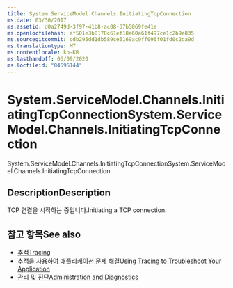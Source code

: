 ```yaml
---
title: System.ServiceModel.Channels.InitiatingTcpConnection
ms.date: 03/30/2017
ms.assetid: d0a2749d-3f97-41b8-ac08-37b5069fe41e
ms.openlocfilehash: af501e3b8178c61ef18e60a61f497ce1c2b9e835
ms.sourcegitcommit: cdb295dd1db589ce5169ac9ff096f01fd0c2da9d
ms.translationtype: MT
ms.contentlocale: ko-KR
ms.lasthandoff: 06/09/2020
ms.locfileid: "84596144"
---
```

# <a name="systemservicemodelchannelsinitiatingtcpconnection"></a><span data-ttu-id="66206-102">System.ServiceModel.Channels.InitiatingTcpConnection</span><span class="sxs-lookup"><span data-stu-id="66206-102">System.ServiceModel.Channels.InitiatingTcpConnection</span></span>
<span data-ttu-id="66206-103">System.ServiceModel.Channels.InitiatingTcpConnection</span><span class="sxs-lookup"><span data-stu-id="66206-103">System.ServiceModel.Channels.InitiatingTcpConnection</span></span>  
  
## <a name="description"></a><span data-ttu-id="66206-104">Description</span><span class="sxs-lookup"><span data-stu-id="66206-104">Description</span></span>  
 <span data-ttu-id="66206-105">TCP 연결을 시작하는 중입니다.</span><span class="sxs-lookup"><span data-stu-id="66206-105">Initiating a TCP connection.</span></span>  
  
## <a name="see-also"></a><span data-ttu-id="66206-106">참고 항목</span><span class="sxs-lookup"><span data-stu-id="66206-106">See also</span></span>

- [<span data-ttu-id="66206-107">추적</span><span class="sxs-lookup"><span data-stu-id="66206-107">Tracing</span></span>](index.md)
- [<span data-ttu-id="66206-108">추적을 사용하여 애플리케이션 문제 해결</span><span class="sxs-lookup"><span data-stu-id="66206-108">Using Tracing to Troubleshoot Your Application</span></span>](using-tracing-to-troubleshoot-your-application.md)
- [<span data-ttu-id="66206-109">관리 및 진단</span><span class="sxs-lookup"><span data-stu-id="66206-109">Administration and Diagnostics</span></span>](../index.md)
